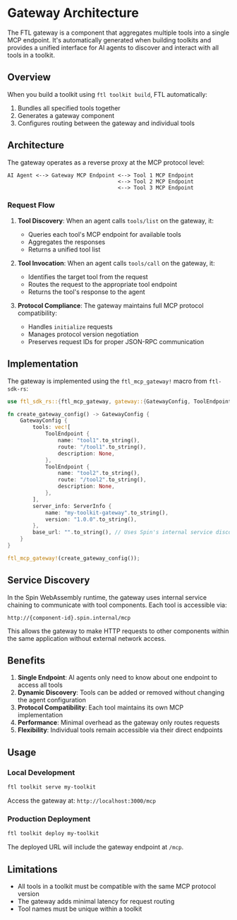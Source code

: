 # Gateway Architecture

The FTL gateway is a component that aggregates multiple tools into a single MCP endpoint. It's automatically generated when building toolkits and provides a unified interface for AI agents to discover and interact with all tools in a toolkit.

## Overview

When you build a toolkit using `ftl toolkit build`, FTL automatically:

1. Bundles all specified tools together
2. Generates a gateway component
3. Configures routing between the gateway and individual tools

## Architecture

The gateway operates as a reverse proxy at the MCP protocol level:

```
AI Agent <--> Gateway MCP Endpoint <--> Tool 1 MCP Endpoint
                                   <--> Tool 2 MCP Endpoint
                                   <--> Tool 3 MCP Endpoint
```

### Request Flow

1. **Tool Discovery**: When an agent calls `tools/list` on the gateway, it:
   - Queries each tool's MCP endpoint for available tools
   - Aggregates the responses
   - Returns a unified tool list

2. **Tool Invocation**: When an agent calls `tools/call` on the gateway, it:
   - Identifies the target tool from the request
   - Routes the request to the appropriate tool endpoint
   - Returns the tool's response to the agent

3. **Protocol Compliance**: The gateway maintains full MCP protocol compatibility:
   - Handles `initialize` requests
   - Manages protocol version negotiation
   - Preserves request IDs for proper JSON-RPC communication

## Implementation

The gateway is implemented using the `ftl_mcp_gateway!` macro from `ftl-sdk-rs`:

```rust
use ftl_sdk_rs::{ftl_mcp_gateway, gateway::{GatewayConfig, ToolEndpoint}, mcp::ServerInfo};

fn create_gateway_config() -> GatewayConfig {
    GatewayConfig {
        tools: vec![
            ToolEndpoint {
                name: "tool1".to_string(),
                route: "/tool1".to_string(),
                description: None,
            },
            ToolEndpoint {
                name: "tool2".to_string(),
                route: "/tool2".to_string(),
                description: None,
            },
        ],
        server_info: ServerInfo {
            name: "my-toolkit-gateway".to_string(),
            version: "1.0.0".to_string(),
        },
        base_url: "".to_string(), // Uses Spin's internal service discovery
    }
}

ftl_mcp_gateway!(create_gateway_config());
```

## Service Discovery

In the Spin WebAssembly runtime, the gateway uses internal service chaining to communicate with tool components. Each tool is accessible via:

```
http://{component-id}.spin.internal/mcp
```

This allows the gateway to make HTTP requests to other components within the same application without external network access.

## Benefits

1. **Single Endpoint**: AI agents only need to know about one endpoint to access all tools
2. **Dynamic Discovery**: Tools can be added or removed without changing the agent configuration
3. **Protocol Compatibility**: Each tool maintains its own MCP implementation
4. **Performance**: Minimal overhead as the gateway only routes requests
5. **Flexibility**: Individual tools remain accessible via their direct endpoints

## Usage

### Local Development

```bash
ftl toolkit serve my-toolkit
```

Access the gateway at: `http://localhost:3000/mcp`

### Production Deployment

```bash
ftl toolkit deploy my-toolkit
```

The deployed URL will include the gateway endpoint at `/mcp`.

## Limitations

- All tools in a toolkit must be compatible with the same MCP protocol version
- The gateway adds minimal latency for request routing
- Tool names must be unique within a toolkit